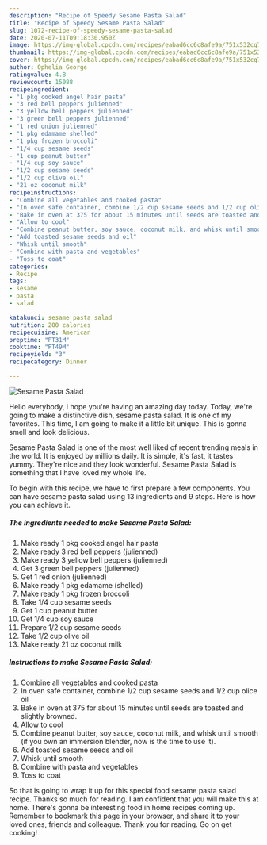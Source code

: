 ```yaml
---
description: "Recipe of Speedy Sesame Pasta Salad"
title: "Recipe of Speedy Sesame Pasta Salad"
slug: 1072-recipe-of-speedy-sesame-pasta-salad
date: 2020-07-11T09:18:30.950Z
image: https://img-global.cpcdn.com/recipes/eabad6cc6c8afe9a/751x532cq70/sesame-pasta-salad-recipe-main-photo.jpg
thumbnail: https://img-global.cpcdn.com/recipes/eabad6cc6c8afe9a/751x532cq70/sesame-pasta-salad-recipe-main-photo.jpg
cover: https://img-global.cpcdn.com/recipes/eabad6cc6c8afe9a/751x532cq70/sesame-pasta-salad-recipe-main-photo.jpg
author: Ophelia George
ratingvalue: 4.8
reviewcount: 15088
recipeingredient:
- "1 pkg cooked angel hair pasta"
- "3 red bell peppers julienned"
- "3 yellow bell peppers julienned"
- "3 green bell peppers julienned"
- "1 red onion julienned"
- "1 pkg edamame shelled"
- "1 pkg frozen broccoli"
- "1/4 cup sesame seeds"
- "1 cup peanut butter"
- "1/4 cup soy sauce"
- "1/2 cup sesame seeds"
- "1/2 cup olive oil"
- "21 oz coconut milk"
recipeinstructions:
- "Combine all vegetables and cooked pasta"
- "In oven safe container, combine 1/2 cup sesame seeds and 1/2 cup olice oil"
- "Bake in oven at 375 for about 15 minutes until seeds are toasted and slightly browned."
- "Allow to cool"
- "Combine peanut butter, soy sauce, coconut milk, and whisk until smooth (if you own an immersion blender, now is the time to use it)."
- "Add toasted sesame seeds and oil"
- "Whisk until smooth"
- "Combine with pasta and vegetables"
- "Toss to coat"
categories:
- Recipe
tags:
- sesame
- pasta
- salad

katakunci: sesame pasta salad 
nutrition: 200 calories
recipecuisine: American
preptime: "PT31M"
cooktime: "PT49M"
recipeyield: "3"
recipecategory: Dinner

---
```



![Sesame Pasta Salad](https://img-global.cpcdn.com/recipes/eabad6cc6c8afe9a/751x532cq70/sesame-pasta-salad-recipe-main-photo.jpg)

Hello everybody, I hope you're having an amazing day today. Today, we're going to make a distinctive dish, sesame pasta salad. It is one of my favorites. This time, I am going to make it a little bit unique. This is gonna smell and look delicious.



Sesame Pasta Salad is one of the most well liked of recent trending meals in the world. It is enjoyed by millions daily. It is simple, it's fast, it tastes yummy. They're nice and they look wonderful. Sesame Pasta Salad is something that I have loved my whole life.


To begin with this recipe, we have to first prepare a few components. You can have sesame pasta salad using 13 ingredients and 9 steps. Here is how you can achieve it.

<!--inarticleads1-->

##### The ingredients needed to make Sesame Pasta Salad:

1. Make ready 1 pkg cooked angel hair pasta
1. Make ready 3 red bell peppers (julienned)
1. Make ready 3 yellow bell peppers (julienned)
1. Get 3 green bell peppers (julienned)
1. Get 1 red onion (julienned)
1. Make ready 1 pkg edamame (shelled)
1. Make ready 1 pkg frozen broccoli
1. Take 1/4 cup sesame seeds
1. Get 1 cup peanut butter
1. Get 1/4 cup soy sauce
1. Prepare 1/2 cup sesame seeds
1. Take 1/2 cup olive oil
1. Make ready 21 oz coconut milk




<!--inarticleads2-->

##### Instructions to make Sesame Pasta Salad:

1. Combine all vegetables and cooked pasta
1. In oven safe container, combine 1/2 cup sesame seeds and 1/2 cup olice oil
1. Bake in oven at 375 for about 15 minutes until seeds are toasted and slightly browned.
1. Allow to cool
1. Combine peanut butter, soy sauce, coconut milk, and whisk until smooth (if you own an immersion blender, now is the time to use it).
1. Add toasted sesame seeds and oil
1. Whisk until smooth
1. Combine with pasta and vegetables
1. Toss to coat




So that is going to wrap it up for this special food sesame pasta salad recipe. Thanks so much for reading. I am confident that you will make this at home. There's gonna be interesting food in home recipes coming up. Remember to bookmark this page in your browser, and share it to your loved ones, friends and colleague. Thank you for reading. Go on get cooking!
